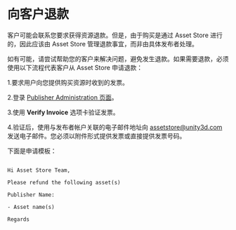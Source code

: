 向客户退款
===============

客户可能会联系您要求获得资源退款。但是，由于购买是通过 Asset Store 进行的，因此应该由 Asset Store 管理退款事宜，而非由具体发布者处理。

如有可能，请尝试帮助您的客户来解决问题，避免发生退款。如果需要退款，必须使用以下流程代表客户从 Asset Store 申请退款：

1.要求用户向您提供购买资源时收到的发票。

2.登录 [Publisher Administration 页面](https://publisher.assetstore.unity3d.com/login.html)。

3.使用 **Verify Invoice** 选项卡验证发票。

4.验证后，使用与发布者帐户关联的电子邮件地址向 [assetstore@unity3d.com](mailto:assetstore@unity3d.com) 发送电子邮件。您必须以附件形式提供发票或直接提供发票号码。

下面是申请模板：

`````

Hi Asset Store Team,

Please refund the following asset(s)

Publisher Name: 

- Asset name(s)

Regards

`````



